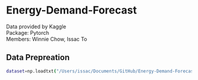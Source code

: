 # Energy-Demand-Forecast
Data provided by Kaggle
<br>
Package: Pytorch
<br>
Members: Winnie Chow, Issac To


## Data Prepreation
```bash
dataset=np.loadtxt("/Users/issac/Documents/GitHub/Energy-Demand-Forecast/windowWith10Inputs.csv", delimiter=",")
```
